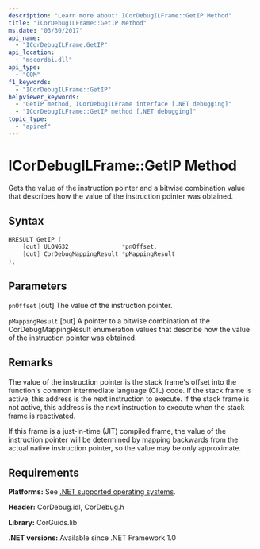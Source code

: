 ```yaml
---
description: "Learn more about: ICorDebugILFrame::GetIP Method"
title: "ICorDebugILFrame::GetIP Method"
ms.date: "03/30/2017"
api_name:
  - "ICorDebugILFrame.GetIP"
api_location:
  - "mscordbi.dll"
api_type:
  - "COM"
f1_keywords:
  - "ICorDebugILFrame::GetIP"
helpviewer_keywords:
  - "GetIP method, ICorDebugILFrame interface [.NET debugging]"
  - "ICorDebugILFrame::GetIP method [.NET debugging]"
topic_type:
  - "apiref"
---
```

# ICorDebugILFrame::GetIP Method

Gets the value of the instruction pointer and a bitwise combination value that describes how the value of the instruction pointer was obtained.

## Syntax

```cpp
HRESULT GetIP (
    [out] ULONG32               *pnOffset,
    [out] CorDebugMappingResult *pMappingResult
);
```

## Parameters

 `pnOffset`
 [out] The value of the instruction pointer.

 `pMappingResult`
 [out] A pointer to a bitwise combination of the CorDebugMappingResult enumeration values that describe how the value of the instruction pointer was obtained.

## Remarks

The value of the instruction pointer is the stack frame's offset into the function's common intermediate language (CIL) code. If the stack frame is active, this address is the next instruction to execute. If the stack frame is not active, this address is the next instruction to execute when the stack frame is reactivated.

If this frame is a just-in-time (JIT) compiled frame, the value of the instruction pointer will be determined by mapping backwards from the actual native instruction pointer, so the value may be only approximate.

## Requirements

 **Platforms:** See [.NET supported operating systems](https://github.com/dotnet/core/blob/main/os-lifecycle-policy.md).

 **Header:** CorDebug.idl, CorDebug.h

 **Library:** CorGuids.lib

 **.NET versions:** Available since .NET Framework 1.0
